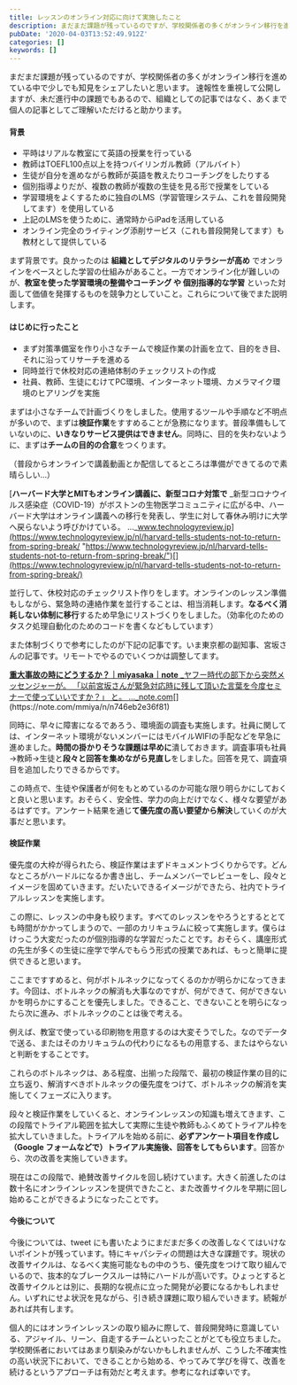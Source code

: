 ```yaml
---
title: レッスンのオンライン対応に向けて実施したこと
description: まだまだ課題が残っているのですが、学校関係者の多くがオンライン移行を進めている中で少しでも知見をシェアしたいと思います。
pubDate: '2020-04-03T13:52:49.912Z'
categories: []
keywords: []
---
```


まだまだ課題が残っているのですが、学校関係者の多くがオンライン移行を進めている中で少しでも知見をシェアしたいと思います。
速報性を重視して公開しますが、未だ進行中の課題でもあるので、組織としての記事ではなく、あくまで個人の記事としてご理解いただけると助かります。

#### **背景**

*   平時はリアルな教室にて英語の授業を行っている
*   教師はTOEFL100点以上を持つバイリンガル教師（アルバイト）
*   生徒が自分を進めながら教師が英語を教えたりコーチングをしたりする
*   個別指導よりだが、複数の教師が複数の生徒を見る形で授業をしている
*   学習環境をよくするために独自のLMS（学習管理システム、これを普段開発してます）を使用している
*   上記のLMSを使うために、通常時からiPadを活用している
*   オンライン完全のライティング添削サービス（これも普段開発してます）も教材として提供している

まず背景です。良かったのは **組織としてデジタルのリテラシーが高め** でオンラインをベースとした学習の仕組みがあること。一方でオンライン化が難しいのが、**教室を使った学習環境の整備やコーチング や 個別指導的な学習** といった対面して価値を発揮するものを競争力としていこと。これらについて後でまた説明します。

#### **はじめに行ったこと**

*   まず対策準備室を作り小さなチームで検証作業の計画を立て、目的をき目、それに沿ってリサーチを進める
*   同時並行で休校対応の連絡体制のチェックリストの作成
*   社員、教師、生徒にむけてPC環境、インターネット環境、カメラマイク環境のヒアリングを実施

まずは小さなチームで計画づくりをしました。使用するツールや手順など不明点が多いので、まずは**検証作業**をすすめることが急務になります。普段準備もしていないのに、**いきなりサービス提供はできません**。同時に、目的を失わないように、まずは**チームの目的の合意**をつくります。

（普段からオンラインで講義動画とか配信してるところは準備ができてるので素晴らしい…）

[**ハーバード大学とMITもオンライン講義に、新型コロナ対策で**
_新型コロナウイルス感染症（COVID-19）がボストンの生物医学コミュニティに広がる中、ハーバード大学はオンライン講義への移行を発表し、学生に対して春休み明けに大学へ戻らないよう呼びかけている。 ..._www.technologyreview.jp](https://www.technologyreview.jp/nl/harvard-tells-students-not-to-return-from-spring-break/ "https://www.technologyreview.jp/nl/harvard-tells-students-not-to-return-from-spring-break/")[](https://www.technologyreview.jp/nl/harvard-tells-students-not-to-return-from-spring-break/)

並行して、休校対応のチェックリスト作りをします。オンラインのレッスン準備もしながら、緊急時の連絡作業を並行することは、相当消耗します。**なるべく消耗しない体制に移行**するため早急にリストづくりをしました。（効率化のためのタスク処理自動化のためのコードを書くなどもしています）

また体制づくりで参考にしたのが下記の記事です。いま東京都の副知事、宮坂さんの記事です。リモートでやるのでいくつかは調整してます。

[**重大事故の時にどうするか？｜miyasaka｜note**
_ヤフー時代の部下から突然メッセンジャーが。 「以前宮坂さんが緊急対応時に残して頂いた言葉を今度セミナーで使っていいですか？」 と。 ..._note.com](https://note.com/mmiya/n/n746eb2e36f81 "https://note.com/mmiya/n/n746eb2e36f81")[](https://note.com/mmiya/n/n746eb2e36f81)

同時に、早々に障害になるであろう、環境面の調査も実施します。社員に関しては、インターネット環境がないメンバーにはモバイルWIFIの手配などを早急に進めました。**時間の掛かりそうな課題は早めに**潰しておきます。調査事項も社員→教師→生徒と**段々と回答を集めながら見直し**をしました。回答を見て、調査項目を追加したりできるからです。

この時点で、生徒や保護者が何をもとめているのか可能な限り明らかにしておくと良いと思います。おそらく、安全性、学力の向上だけでなく、様々な要望があるはずです。アンケート結果を通じ**て優先度の高い要望から解決**していくのが大事だと思います。

#### **検証作業**

優先度の大枠が得られたら、検証作業はまずドキュメントづくりからです。どんなところがハードルになるか書き出し、チームメンバーでレビューをし、段々とイメージを固めていきます。だいたいできるイメージができたら、社内でトライアルレッスンを実施します。

この際に、レッスンの中身も絞ります。すべてのレッスンをやろうとするととても時間がかかってしまうので、一部のカリキュラムに絞って実施します。僕らはけっこう大変だったのが個別指導的な学習だったことです。おそらく、講座形式の先生が多くの生徒に座学で学んでもらう形式の授業であれば、もっと簡単に提供できると思います。

ここまですすめると、何がボトルネックになってくるのかが明らかになってきます。今回は、ボトルネックの解消も大事なのですが、何ができて、何ができないかを明らかにすることを優先しました。できること、できないことを明らになったら次に進み、ボトルネックのことは後で考える。

例えば、教室で使っている印刷物を用意するのは大変そうでした。なのでデータで送る、またはそのカリキュラムの代わりになるもの用意する、またはやらないと判断をすることです。

これらのボトルネックは、ある程度、出揃った段階で、最初の検証作業の目的に立ち返り、解消すべきボトルネックの優先度をつけて、ボトルネックの解消を実施してくフェーズに入ります。

段々と検証作業をしていくると、オンラインレッスンの知識も増えてきます、この段階でトライアル範囲を拡大して実際に生徒や教師もふくめてトライアル枠を拡大していきました。トライアルを始める前に、**必ずアンケート項目を作成し（Google フォームなどで）トライアル実施後、回答をしてもらいます**。回答から、次の改善を実施していきます。

現在はこの段階で、絶賛改善サイクルを回し続けています。大きく前進したのは数十名にオンラインレッスンを提供できたこと、また改善サイクルを早期に回し始めることができるようになったことです。

#### **今後について**

今後については、tweet にも書いたようにまだまだ多くの改善しなくてはいけないポイントが残っています。特にキャパシティの問題は大きな課題です。現状の改善サイクルは、なるべく実施可能なもの中のうち、優先度をつけて取り組んでいるので、抜本的なブレークスルーは特にハードルが高いです。ひょっとすると改善サイクルとは別に、長期的な視点に立った開発が必要になるかもしれません。いずれにせよ状況を見ながら、引き続き課題に取り組んでいきます。続報があれば共有します。

個人的にはオンラインレッスンの取り組みに際して、普段開発時に意識している、アジャイル、リーン、自走するチームといったことがとても役立ちました。学校関係者においてはあまり馴染みがないかもしれませんが、こうした不確実性の高い状況下において、できることから始める、やってみて学びを得て、改善を続けるというアプローチは有効だと考えます。参考になれば幸いです。
